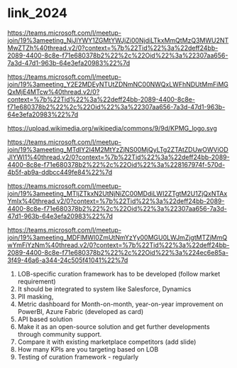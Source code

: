 # link_2024
https://teams.microsoft.com/l/meetup-join/19%3ameeting_NjJlYWY1ZGMtYWJjZi00NjdiLTkxMmQtMzQ3MWU2NTMwZTZh%40thread.v2/0?context=%7b%22Tid%22%3a%22deff24bb-2089-4400-8c8e-f71e680378b2%22%2c%22Oid%22%3a%22307aa656-7a3d-47d1-963b-64e3efa20983%22%7d

https://teams.microsoft.com/l/meetup-join/19%3ameeting_Y2E2MDEyNTUtZDNmNC00NWQxLWFhNDUtMmFiMGQxMjE4MTcw%40thread.v2/0?context=%7b%22Tid%22%3a%22deff24bb-2089-4400-8c8e-f71e680378b2%22%2c%22Oid%22%3a%22307aa656-7a3d-47d1-963b-64e3efa20983%22%7d

https://upload.wikimedia.org/wikipedia/commons/9/9d/KPMG_logo.svg

https://teams.microsoft.com/l/meetup-join/19%3ameeting_MTdlY2I4M2MtYzZjNS00MjQyLTg2ZTAtZDUwOWViODJlYWI1%40thread.v2/0?context=%7b%22Tid%22%3a%22deff24bb-2089-4400-8c8e-f71e680378b2%22%2c%22Oid%22%3a%228167974f-570d-4b5f-ab9a-ddbcc449fe84%22%7d

https://teams.microsoft.com/l/meetup-join/19%3ameeting_MTljZTkxN2UtNjNiZC00MDdiLWI2ZTgtM2U1ZjQxNTAxYmIx%40thread.v2/0?context=%7b%22Tid%22%3a%22deff24bb-2089-4400-8c8e-f71e680378b2%22%2c%22Oid%22%3a%22307aa656-7a3d-47d1-963b-64e3efa20983%22%7d

https://teams.microsoft.com/l/meetup-join/19%3ameeting_MDFlMWI0ZmUtNmYzYy00MGU0LWJmZjgtMTZjMmQwYmFiYzNm%40thread.v2/0?context=%7b%22Tid%22%3a%22deff24bb-2089-4400-8c8e-f71e680378b2%22%2c%22Oid%22%3a%224ec6e85a-3f49-46a6-a344-24c505f41041%22%7d

1.	LOB-specific curation framework has to be developed (follow market requirement) 
2.	It should be integrated to system like Salesforce, Dynamics
3.	PII masking, 
4.	Metric dashboard for Month-on-month, year-on-year improvement on PowerBI, Azure Fabric (developed as card)
5.	 API based solution
6.	Make it as an open-source solution and get further developments through community support.
7.	Compare it with existing marketplace competitors (add slide)
8.	How many KPIs are you targeting based on LOB
9.	Testing of curation framework - regularly
